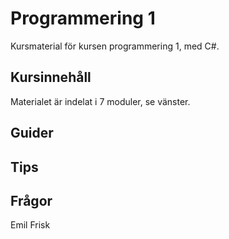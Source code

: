 # Programmering 1

Kursmaterial för kursen programmering 1, med C\#.

## Kursinnehåll
Materialet är indelat i 7 moduler, se vänster. 

## Guider

## Tips

## Frågor

Emil Frisk
